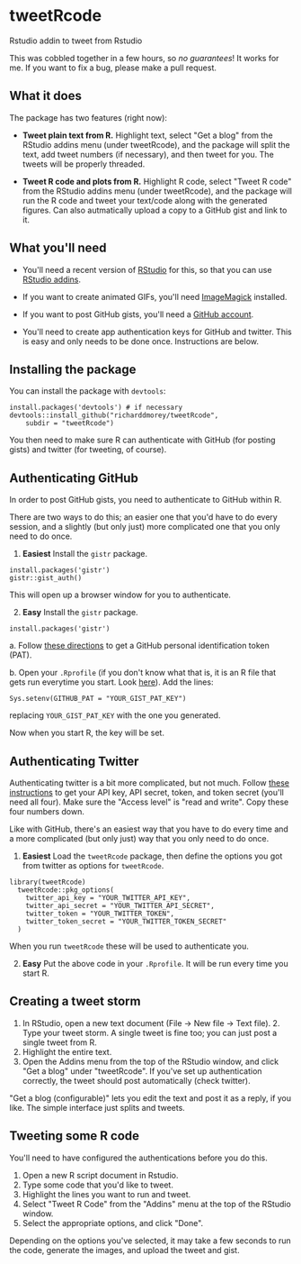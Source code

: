 # tweetRcode
Rstudio addin to tweet from Rstudio

This was cobbled together in a few hours, so *no guarantees*! It works for me. If you want to fix a bug, please make a pull request.

## What it does

The package has two features (right now):

* **Tweet plain text from R.** Highlight text, select "Get a blog" from the RStudio addins menu (under tweetRcode), and the package will split the text, add tweet numbers (if necessary), and then tweet for you. The tweets will be properly threaded.

* **Tweet R code and plots from R.** Highlight R code, select "Tweet R code" from the RStudio addins menu (under tweetRcode), and the package will run the R code and tweet your text/code along with the generated figures. Can also autmatically upload a copy to a GitHub gist and link to it.


## What you'll need

* You'll need a recent version of [RStudio](https://www.rstudio.com/products/rstudio/download/) for this, so that you can use [RStudio addins](https://rstudio.github.io/rstudioaddins/).

* If you want to create animated GIFs, you'll need [ImageMagick](https://www.imagemagick.org/script/download.php) installed.

* If you want to post GitHub gists, you'll need a [GitHub account](https://github.com).

* You'll need to create app authentication keys for GitHub and twitter. This is easy and only needs to be done once. Instructions are below.

## Installing the package

You can install the package with `devtools`:

    install.packages('devtools') # if necessary
    devtools::install_github("richarddmorey/tweetRcode", 
        subdir = "tweetRcode")
        
You then need to make sure R can authenticate with GitHub (for posting gists) and twitter (for tweeting, of course).

## Authenticating GitHub

In order to post GitHub gists, you need to authenticate to GitHub within R.

There are two ways to do this; an easier one that you'd have to do every session, and a slightly (but only just) more complicated one that you only need to do once.

1. **Easiest** Install the `gistr` package. 

```    
install.packages('gistr')
gistr::gist_auth()
```

This will open up a browser window for you to authenticate.

2. **Easy** Install the `gistr` package. 
    
```
install.packages('gistr')
```

a. Follow [these directions](https://help.github.com/articles/creating-a-personal-access-token-for-the-command-line/) to get a GitHub personal identification token (PAT). 

b. Open your `.Rprofile` (if you don't know what that is, it is an R file that gets run everytime you start. Look [here](http://www.noamross.net/blog/2012/11/2/rprofile.html)). Add the lines:
    
```
Sys.setenv(GITHUB_PAT = "YOUR_GIST_PAT_KEY")
```

replacing `YOUR_GIST_PAT_KEY` with the one you generated.

Now when you start R, the key will be set.

## Authenticating Twitter

Authenticating twitter is a bit more complicated, but not much. Follow [these instructions](https://www.slickremix.com/docs/how-to-get-api-keys-and-tokens-for-twitter/) to get your API key, API secret, token, and token secret (you'll need all four). Make sure the "Access level" is "read and write". Copy these four numbers down.

Like with GitHub, there's an easiest way that you have to do every time and a more complicated (but only just) way that you only need to do once.

1. **Easiest** Load the `tweetRcode` package, then define the options you got from twitter as options for `tweetRcode`.

```    
library(tweetRcode)
  tweetRcode::pkg_options(
    twitter_api_key = "YOUR_TWITTER_API_KEY", 
    twitter_api_secret = "YOUR_TWITTER_API_SECRET",
    twitter_token = "YOUR_TWITTER_TOKEN", 
    twitter_token_secret = "YOUR_TWITTER_TOKEN_SECRET" 
  )
```

When you run `tweetRcode` these will be used to authenticate you.

2. **Easy** Put the above code in your `.Rprofile`. It will be run every time you start R.


## Creating a tweet storm

1. In RStudio, open a new text document (File -> New file -> Text file). 2. Type your tweet storm. A single tweet is fine too; you can just post a single tweet from R.
3. Highlight the entire text.
4. Open the Addins menu from the top of the RStudio window, and click "Get a blog" under "tweetRcode". If you've set up authentication correctly, the tweet should post automatically (check twitter).

"Get a blog (configurable)" lets you edit the text and post it as a reply, if you like. The simple interface just splits and tweets.

## Tweeting some R code

You'll need to have configured the authentications before you do this.

1. Open a new R script document in Rstudio.
2. Type some code that you'd like to tweet.
3. Highlight the lines you want to run and tweet.
4. Select "Tweet R Code" from the "Addins" menu at the top of the RStudio window.
5. Select the appropriate options, and click "Done".

Depending on the options you've selected, it may take a few seconds to run the code, generate the images, and upload the tweet and gist.


